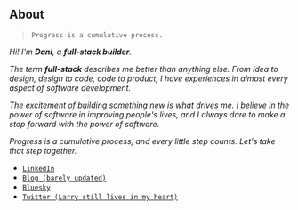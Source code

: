 ## About

> `Progress is a cumulative process.`

*Hi! I'm **Dani**, a **full-stack builder**.*

*The term **full-stack** describes me better than anything else. From idea to design, design to code, code to product, I have experiences in almost every aspect of software development.*

*The excitement of building something new is what drives me. I believe in the power of software in improving people's lives, and I always dare to make a step forward with the power of software.*

*Progress is a cumulative process, and every little step counts. Let's take that step together.*

* [`LinkedIn`](https://www.linkedin.com/in/heartade/)
* [`Blog (barely updated)`](https://blog.heartade.dev/)
* [`Bluesky`](https://bsky.app/profile/heartade.dev)
* [`Twitter (Larry still lives in my heart)`](https://x.com/H_H_H_H_H_H_H_7)

